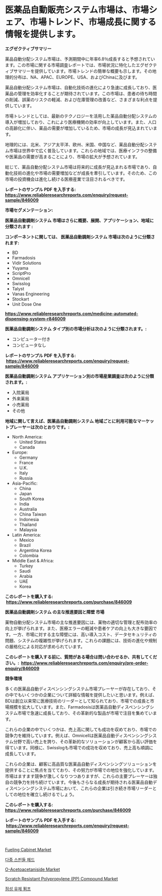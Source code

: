 <p><h1>医薬品自動販売システム市場は、市場シェア、市場トレンド、市場成長に関する情報を提供します。</h1></p><p><strong>エグゼクティブサマリー</strong></p>
<p><p>薬品自動分配システム市場は、予測期間中に年率6.8％成長すると予想されています。この市場に関する市場調査レポートでは、市場状況に特化したエグゼクティブサマリーを提供しています。市場トレンドの簡単な概要も示します。その地理的分布は、NA、APAC、EUROPE、USA、およびChinaに及びます。</p><p>薬品自動分配システム市場は、自動化技術の進化により急速に成長しており、医薬品の管理を効率化することが期待されています。この市場は、患者の待ち時間の削減、誤薬のリスクの軽減、および在庫管理の改善など、さまざまな利点を提供しています。</p><p>市場トレンドとしては、最新のテクノロジーを活用した薬品自動分配システムの導入が増加しており、これにより医療機関の効率が向上しています。また、人口の高齢化に伴い、薬品の需要が増加しているため、市場の成長が見込まれています。</p><p>地理的には、北米、アジア太平洋、欧州、米国、中国など、薬品自動分配システム市場は世界中で広く普及しています。これらの地域では、医療インフラの整備や医薬品の需要が高まることにより、市場の拡大が予想されています。</p><p>総じて、薬品自動分配システム市場は将来的に成長が見込まれる市場であり、自動化技術の進化や市場の需要増加などが成長を牽引しています。そのため、この市場の投資機会は進化し続ける医療産業で注目されるべきです。</p></p>
<p><strong>レポートのサンプル PDF を入手する: <a href="https://www.reliableresearchreports.com/enquiry/request-sample/846009">https://www.reliableresearchreports.com/enquiry/request-sample/846009</a></strong></p>
<p><strong>市場セグメンテーション:</strong></p>
<p><strong> 医薬品自動調剤システム 市場はさらに概要、展開、アプリケーション、地域に分類されます :</strong></p>
<p><strong>コンポーネントに関しては、 医薬品自動調剤システム 市場は次のように分類されます: &nbsp;</strong></p>
<p><ul><li>BD</li><li>Farmadosis</li><li>Vidir Solutions</li><li>Yuyama</li><li>ScriptPro</li><li>Omnicell</li><li>Swisslog</li><li>Talyst</li><li>Vanas Engineering</li><li>Stockart</li><li>Unit Dose One</li></ul></p>
<p><strong><a href="https://www.reliableresearchreports.com/medicine-automated-dispensing-system-r846009">https://www.reliableresearchreports.com/medicine-automated-dispensing-system-r846009</a></strong></p>
<p><strong> 医薬品自動調剤システム タイプ別の市場分析は次のように分類されます。:</strong></p>
<p><ul><li>コンピューター付き</li><li>コンピュータなし</li></ul></p>
<p><strong>レポートのサンプル PDF を入手する: &nbsp;<a href="https://www.reliableresearchreports.com/enquiry/request-sample/846009">https://www.reliableresearchreports.com/enquiry/request-sample/846009</a></strong></p>
<p><strong> 医薬品自動調剤システム アプリケーション別の市場産業調査は次のように分類されます。:</strong></p>
<p><ul><li>入院薬局</li><li>外来薬局</li><li>小売薬局</li><li>その他</li></ul></p>
<p><strong>地域に関して言えば、医薬品自動調剤システム 地域ごとに利用可能なマーケットプレーヤーは次のとおりです。:</strong></p>
<p><ul>
    <li>
        North America:
        <ul>
            <li>United States</li>
            <li>Canada</li>
        </ul>
    </li>
    <li>
        Europe:
        <ul>
            <li>Germany</li>
            <li>France</li>
            <li>U.K.</li>
            <li>Italy</li>
            <li>Russia</li>
        </ul>
    </li>
    <li>
        Asia-Pacific:
        <ul>
            <li>China</li>
            <li>Japan</li>
            <li>South Korea</li>
            <li>India</li>
            <li>Australia</li>
            <li>China Taiwan</li>
            <li>Indonesia</li>
            <li>Thailand</li>
            <li>Malaysia</li>
        </ul>
    </li>
    <li>
        Latin America:
        <ul>
            <li>Mexico</li>
            <li>Brazil</li>
            <li>Argentina Korea</li>
            <li>Colombia</li>
        </ul>
    </li>
    <li>
        Middle East & Africa:
        <ul>
            <li>Turkey</li>
            <li>Saudi</li>
            <li>Arabia</li>
            <li>UAE</li>
            <li>Korea</li>
        </ul>
    </li>
    </ul></p>
<p><strong>このレポートを購入する: &nbsp;<a href="https://www.reliableresearchreports.com/purchase/846009">https://www.reliableresearchreports.com/purchase/846009</a></strong></p>
<p><strong>医薬品自動調剤システム の主な推進要因と障壁 市場</strong></p>
<p><p>薬物自動分配システム市場の主な推進要因には、薬物の適切な管理と配布効率の向上が挙げられます。また、医療エラーの軽減や患者ケアの向上も大きな要因です。一方、市場に対する主な障壁には、高い導入コスト、データセキュリティの問題、システムの複雑性が挙げられます。これらの課題には、技術の進化や規制の厳格化による対応が求められています。</p></p>
<p><strong>このレポートを購入する前に、質問がある場合は問い合わせるか、共有してください。:&nbsp; <a href="https://www.reliableresearchreports.com/enquiry/pre-order-enquiry/846009">https://www.reliableresearchreports.com/enquiry/pre-order-enquiry/846009</a></strong></p>
<p><strong>競争環境</strong></p>
<p><p>多くの医薬品自動ディスペンシングシステム市場プレーヤーが存在しており、その中でもいくつかの企業について詳細な情報を提供したいと思います。例えば、BDは創立以来常に医療技術のリーダーとして知られており、市場での成長と市場規模を拡大しています。また、Farmadosisは医薬品自動ディスペンシングシステム市場で急速に成長しており、その革新的な製品が市場で注目を集めています。</p><p>これらの企業の中でいくつかは、売上高に関しても成功を収めており、市場での競争力を維持しています。例えば、Omnicellは医薬品自動ディスペンシングシステム分野で高い売上を誇り、その革新的なソリューションが顧客から高い評価を得ています。同様に、Swisslogも市場での成功を収めており、売上高も順調に成長しています。</p><p>これらの企業は、顧客に高品質な医薬品自動ディスペンシングソリューションを提供することに焦点を当てており、その努力が市場での地位を強化しています。市場はますます競争が激しくなりつつありますが、これらの主要プレーヤーは独自の競争力を持ち続けています。今後もさらなる成長が期待される医薬品自動ディスペンシングシステム市場において、これらの企業は引き続き市場リーダーとしての地位を確立し続けるでしょう。</p></p>
<p><strong>このレポートを購入する: &nbsp; <a href="https://www.reliableresearchreports.com/purchase/846009">https://www.reliableresearchreports.com/purchase/846009</a></strong></p>
<p><strong>レポートのサンプル PDF を入手する: &nbsp;<a href="https://www.reliableresearchreports.com/enquiry/request-sample/846009">https://www.reliableresearchreports.com/enquiry/request-sample/846009</a></strong><strong></strong></p>
<p>&nbsp;</p>
<p><p><a href="https://github.com/globismark/Market-Research-Report-List-3/blob/main/fueling-cabinet-market.md">Fueling Cabinet Market</a></p><p><a href="https://github.com/vsoq0zknh59/Market-Research-Report-List-2/blob/main/481611541712.md">다중 스핀들 헤드</a></p><p><a href="https://issuu.com/reportprime-2/docs/o-acetoacetaniside-market-size-2030.pptx">O-Acetoacetaniside Market</a></p><p><a href="https://noble-drawer-34c.notion.site/Scratch-Resistant-Polypropylene-PP-Compound-Market-Analysis-and-Sze-Forecasted-for-period-from-202-5a94a1873b454502ad65203abac617df">Scratch Resistant Polypropylene (PP) Compound Market</a></p><p><a href="https://github.com/Tristiarton768456/Market-Research-Report-List-1/blob/main/765631941713.md">점성 유체 펌프</a></p></p>